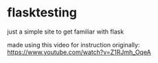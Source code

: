 # flasktesting
 just a simple site to get familiar with flask

made using this video for instruction originally: https://www.youtube.com/watch?v=Z1RJmh_OqeA